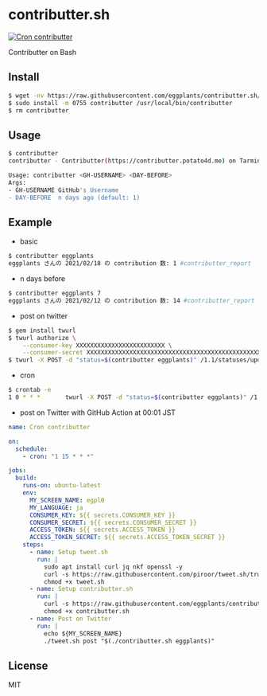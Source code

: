 # contributter.sh

[![Cron contributter](https://github.com/eggplants/contributter.sh/actions/workflows/cron.yml/badge.svg)](https://github.com/eggplants/contributter.sh/actions/workflows/cron.yml)

Contributter on Bash

## Install

```bash
$ wget -nv https://raw.githubusercontent.com/eggplants/contributter.sh/main/contributter
$ sudo install -m 0755 contributter /usr/local/bin/contributter
$ rm contributter
```

## Usage

```bash
$ contributter
contributter - Contributter(https://contributter.potato4d.me) on Tarminal

Usage: contributter <GH-USERNAME> <DAY-BEFORE>
Args:
- GH-USERNAME GitHub's Username
- DAY-BEFORE  n days ago (default: 1)
```


## Example

- basic

```bash
$ contributter eggplants
eggplants さんの 2021/02/18 の contribution 数: 1 #contributter_report
```

- n days before

```bash
$ contributter eggplants 7
eggplants さんの 2021/02/12 の contribution 数: 14 #contributter_report
```

- post on twitter

```bash
$ gem install twurl
$ twurl authorize \
    --consumer-key XXXXXXXXXXXXXXXXXXXXXXXXX \
    --consumer-secret XXXXXXXXXXXXXXXXXXXXXXXXXXXXXXXXXXXXXXXXXXXXXXXXXX
$ twurl -X POST -d "status=$(contributter eggplants)" /1.1/statuses/update.json
```

- cron

```bash
$ crontab -e
1 0 * * *       twurl -X POST -d "status=$(contributter eggplants)" /1.1/statuses/update.json
```

- post on Twitter with GitHub Action at 00:01 JST

```yml
name: Cron contributter

on:
  schedule:
    - cron: "1 15 * * *"

jobs:
  build:
    runs-on: ubuntu-latest
    env:
      MY_SCREEN_NAME: egpl0
      MY_LANGUAGE: ja
      CONSUMER_KEY: ${{ secrets.CONSUMER_KEY }}
      CONSUMER_SECRET: ${{ secrets.CONSUMER_SECRET }}
      ACCESS_TOKEN: ${{ secrets.ACCESS_TOKEN }}
      ACCESS_TOKEN_SECRET: ${{ secrets.ACCESS_TOKEN_SECRET }}
    steps:
      - name: Setup tweet.sh
        run: |
          sudo apt install curl jq nkf openssl -y
          curl -s https://raw.githubusercontent.com/piroor/tweet.sh/trunk/tweet.sh > tweet.sh
          chmod +x tweet.sh
      - name: Setup contributter.sh
        run: |
          curl -s https://raw.githubusercontent.com/eggplants/contributter.sh/master/contributter > contributter.sh
          chmod +x contributter.sh
      - name: Post on Twitter
        run: |
          echo ${MY_SCREEN_NAME}
          ./tweet.sh post "$(./contributter.sh eggplants)"
```

## License

MIT
